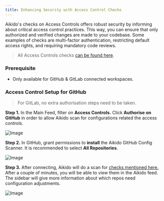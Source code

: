 ```yaml
---
title: Enhancing Security with Access Control Checks
---
```



Aikido's checks on Access Controls offers robust security by informing about critical access control practices.  This way, you can ensure that only authorized and verified changes are made to your codebase. Some examples of checks are multi-factor authentication, restricting default access rights, and requiring mandatory code reviews.

> All Access Controls checks [can be found here](https://app.aikido.dev/repositories/access_control).

### Prerequisite

- Only available for GitHub & GitLab connected workspaces.

### Access Control Setup for GitHub

> For GitLab, no extra authorisation steps need to be taken.

**Step 1.** In the Main Feed, filter on **Access Controls.** Click **Authorise on GitHub** in order to allow Aikido scan for configurations related the access controls.

![Image](https://ucarecdn.com/a13fd024-3a98-4ee5-9e3f-9f4c50f66760/)

**Step 2.** In GitHub, grant permissions to **install** the Aikido GitHub Config Scanner. It is recommended to select **All Repositories**.

![Image](https://ucarecdn.com/f8ad227e-3483-4118-9dcd-a32af3acf7ca/)

**Step 3.** After connecting, Aikido will do a scan for [checks mentioned here. ](https://app.aikido.dev/repositories/access_control)After a couple of minutes, you will be able to view them in the Aikido feed. The sidebar will give more information about which repos need configuration adjustments.

![Image](https://ucarecdn.com/6b6bed8d-ee13-4d87-b0bb-47e2ac5dfe74/)